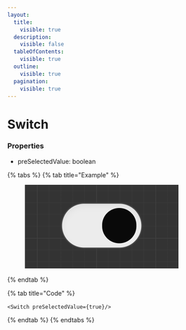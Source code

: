 ```yaml
---
layout:
  title:
    visible: true
  description:
    visible: false
  tableOfContents:
    visible: true
  outline:
    visible: true
  pagination:
    visible: true
---
```


# Switch

### Properties

* preSelectedValue: boolean



{% tabs %}
{% tab title="Example" %}
<figure><img src="../.gitbook/assets/image.png" alt=""><figcaption></figcaption></figure>
{% endtab %}

{% tab title="Code" %}
```tsx
<Switch preSelectedValue={true}/>
```
{% endtab %}
{% endtabs %}
